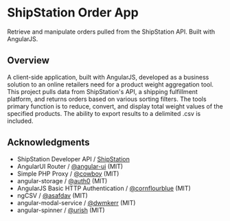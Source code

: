# ShipStation Order App

Retrieve and manipulate orders pulled from the ShipStation API. Built with AngularJS.

## Overview

A client-side application, built with AngularJS, developed as a business solution to an online retailers need for a product weight aggregation tool. This project pulls data from ShipStation's API, a shipping fulfillment platform, and returns orders based on various sorting filters. The tools primary function is to reduce, convert, and display total weight values of the specified products. The ability to export results to a delimited .csv is included.

## Acknowledgments

* ShipStation Developer API / [ShipStation](http://www.shipstation.com/developer-api/)
* AngularUI Router / [@angular-ui](https://github.com/angular-ui/ui-router) (MIT)
* Simple PHP Proxy / [@cowboy](https://github.com/cowboy/php-simple-proxy) (MIT)
* angular-storage / [@auth0](https://github.com/auth0/angular-storage) (MIT)
* AngularJS Basic HTTP Authentication / [@cornflourblue](https://github.com/cornflourblue/angular-authentication-example) (MIT)
* ngCSV / [@asafdav](https://github.com/asafdav/ng-csv) (MIT)
* angular-modal-service / [@dwmkerr](https://github.com/dwmkerr/angular-modal-service) (MIT)
* angular-spinner / [@urish](https://github.com/urish/angular-spinner) (MIT)
